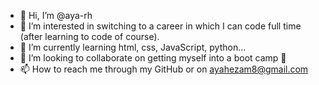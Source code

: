 - 👋 Hi, I’m @aya-rh
- 👀 I’m interested in switching to a career in which I can code full time (after learning to code of course).
- 🌱 I’m currently learning html, css, JavaScript, python...
- 💞️ I’m looking to collaborate on getting myself into a boot camp 🫠
- 📫 How to reach me through my GitHub or on ayahezam8@gmail.com

<!---
aya-rh/aya-rh is a ✨ special ✨ repository because its `README.md` (this file) appears on your GitHub profile.
You can click the Preview link to take a look at your changes.
--->
